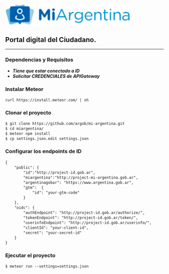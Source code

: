 <img src="/public/img/logos/miargentina.png" alt="MiArgentina" width="400"/>

## Portal digital del Ciudadano.
---

### Dependencias y Requisitos

- ***Tiene que estar conectado a ID***
- ***Solicitar CREDENCIALES de APIGateway***

### Instalar Meteor
```
curl https://install.meteor.com/ | sh
```

### Clonar el proyecto

```
$ git clone https://github.com/argob/mi-argentina.git
$ cd miargentina/
$ meteor npm install
$ cp settings.json.edit settings.json
```

### Configurar los endpoints de ID

```
{
    "public": {
        "id":"http://project-id.gob.ar",
        "miargentina":"http://project-mi-argentina.gob.ar",
        "argentinagobar": "https://www.argentina.gob.ar",
        "gtm":  {
            "id": "your-gtm-code"
        }
    },
    "oidc": {
        "authEndpoint": "http://project-id.gob.ar/authorize/",
        "tokenEndpoint": "http://project-id.gob.ar/token/",
        "userinfoEndpoint": "http://project-id.gob.ar/userinfo/",
        "clientId": "your-client-id",
        "secret": "your-secret-id"
    }
}
```

### Ejecutar el proyecto

```
$ meteor run --settings=settings.json
```
